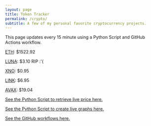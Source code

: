 ```yaml
---
layout: page
title: Token Tracker
permalink: /crypto/
subtitle: A few of my personal favorite cryptocurrency projects.
---
```


 This page updates every 15 minute using a Python Script and GitHub Actions workflow.


<!--BEGINCRYPTOINPUT-->
[ETH](https://smfxfc.github.io/crypto/eth.html): $1522.92

[LUNA](https://smfxfc.github.io/crypto/luna.html): $3.10 RIP :'(

[XNO](https://smfxfc.github.io/crypto/xno.html): $0.95

[LINK](https://smfxfc.github.io/crypto/link.html): $6.95

[AVAX](https://smfxfc.github.io/crypto/avax.html): $19.04

<!--ENDCRYPTOINPUT-->
 
 
[See the Python Script to retrieve live price here.](https://github.com/smfxfc/smfxfc.github.io/blob/master/src/get_cryptos.py)

[See the Python Script to create live graphs here.](https://github.com/smfxfc/smfxfc.github.io/blob/master/src/graph_crypto.py)

[See the GitHub workflows here.](https://github.com/smfxfc/smfxfc.github.io/blob/master/.github/workflows/)
